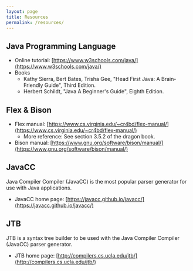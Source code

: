 ```yaml
---
layout: page
title: Resources
permalink: /resources/
---
```


## Java Programming Language

* Online tutorial: [https://www.w3schools.com/java/](https://www.w3schools.com/java/)
* Books
  + Kathy Sierra, Bert Bates, Trisha Gee, "Head First Java: A Brain-Friendly
    Guide", Third Edition.
  + Herbert Schildt, "Java A Beginner's Guide", Eighth Edition.

## Flex & Bison

* Flex manual: [https://www.cs.virginia.edu/~cr4bd/flex-manual/](https://www.cs.virginia.edu/~cr4bd/flex-manual/)
  + More reference: See section 3.5.2 of the dragon book.
* Bison manual: [https://www.gnu.org/software/bison/manual/](https://www.gnu.org/software/bison/manual/)

## JavaCC 

Java Compiler Compiler (JavaCC) is the most popular parser generator for use
with Java applications.

* JavaCC home page: [https://javacc.github.io/javacc/](https://javacc.github.io/javacc/)

## JTB

JTB is a syntax tree builder to be used with the Java Compiler Compiler (JavaCC)
parser generator.  

* JTB home page: [http://compilers.cs.ucla.edu/jtb/](http://compilers.cs.ucla.edu/jtb/)
